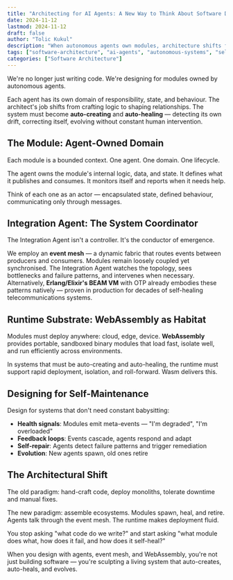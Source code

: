 ```yaml
---
title: "Architecting for AI Agents: A New Way to Think About Software Design"
date: 2024-11-12
lastmod: 2024-11-12
draft: false
author: "Tolic Kukul"
description: "When autonomous agents own modules, architecture shifts from crafting code to shaping living, self-healing systems that evolve without constant human intervention."
tags: ["software-architecture", "ai-agents", "autonomous-systems", "self-healing", "event-driven"]
categories: ["Software Architecture"]
---
```


We're no longer just writing code. We're designing for modules owned by autonomous agents.

Each agent has its own domain of responsibility, state, and behaviour. The architect's job shifts from crafting logic to shaping relationships. The system must become **auto-creating** and **auto-healing** — detecting its own drift, correcting itself, evolving without constant human intervention.

## The Module: Agent-Owned Domain

Each module is a bounded context. One agent. One domain. One lifecycle.

The agent owns the module's internal logic, data, and state. It defines what it publishes and consumes. It monitors itself and reports when it needs help.

Think of each one as an actor — encapsulated state, defined behaviour, communicating only through messages.

## Integration Agent: The System Coordinator

The Integration Agent isn't a controller. It's the conductor of emergence.

We employ an **event mesh** — a dynamic fabric that routes events between producers and consumers. Modules remain loosely coupled yet synchronised. The Integration Agent watches the topology, sees bottlenecks and failure patterns, and intervenes when necessary.
Alternatively, **Erlang/Elixir's BEAM VM** with OTP already embodies these patterns natively — proven in production for decades of self-healing telecommunications systems.

## Runtime Substrate: WebAssembly as Habitat

Modules must deploy anywhere: cloud, edge, device. **WebAssembly** provides portable, sandboxed binary modules that load fast, isolate well, and run efficiently across environments.

In systems that must be auto-creating and auto-healing, the runtime must support rapid deployment, isolation, and roll-forward. Wasm delivers this.

## Designing for Self-Maintenance

Design for systems that don't need constant babysitting:

- **Health signals**: Modules emit meta-events — "I'm degraded", "I'm overloaded"
- **Feedback loops**: Events cascade, agents respond and adapt
- **Self-repair**: Agents detect failure patterns and trigger remediation
- **Evolution**: New agents spawn, old ones retire

## The Architectural Shift

The old paradigm: hand-craft code, deploy monoliths, tolerate downtime and manual fixes.

The new paradigm: assemble ecosystems. Modules spawn, heal, and retire. Agents talk through the event mesh. The runtime makes deployment fluid.

You stop asking "what code do we write?" and start asking "what module does what, how does it fail, and how does it self-heal?"

When you design with agents, event mesh, and WebAssembly, you're not just building software — you're sculpting a living system that auto-creates, auto-heals, and evolves.
